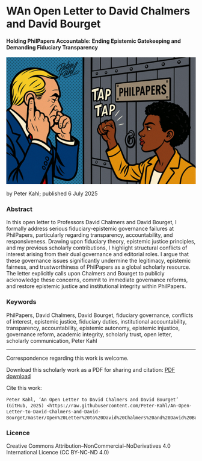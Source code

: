 # WAn Open Letter to David Chalmers and David Bourget

#### Holding PhilPapers Accountable: Ending Epistemic Gatekeeping and Demanding Fiduciary Transparency

![alt text](https://github.com/Peter-Kahl/An-Open-Letter-to-David-Chalmers-and-David-Bourget/blob/main/philpapers_silence_kafkaesque.jpg?raw=true)

by Peter Kahl; published 6 July 2025

### Abstract

In this open letter to Professors David Chalmers and David Bourget, I formally address serious fiduciary-epistemic governance failures at PhilPapers, particularly regarding transparency, accountability, and responsiveness. Drawing upon fiduciary theory, epistemic justice principles, and my previous scholarly contributions, I highlight structural conflicts of interest arising from their dual governance and editorial roles. I argue that these governance issues significantly undermine the legitimacy, epistemic fairness, and trustworthiness of PhilPapers as a global scholarly resource. The letter explicitly calls upon Chalmers and Bourget to publicly acknowledge these concerns, commit to immediate governance reforms, and restore epistemic justice and institutional integrity within PhilPapers.

### Keywords

PhilPapers, David Chalmers, David Bourget, fiduciary governance, conflicts of interest, epistemic justice, fiduciary duties, institutional accountability, transparency, accountability, epistemic autonomy, epistemic injustice, governance reform, academic integrity, scholarly trust, open letter, scholarly communication, Peter Kahl

---

Correspondence regarding this work is welcome.

Download this scholarly work as a PDF for sharing and citation:
[PDF download](https://raw.githubusercontent.com/Peter-Kahl/An-Open-Letter-to-David-Chalmers-and-David-Bourget/master/Open%20Letter%20to%20David%20Chalmers%20and%20David%20Bourget.pdf)

Cite this work:

```
Peter Kahl, ‘An Open Letter to David Chalmers and David Bourget’ (GitHub, 2025) <https://raw.githubusercontent.com/Peter-Kahl/An-Open-Letter-to-David-Chalmers-and-David-Bourget/master/Open%20Letter%20to%20David%20Chalmers%20and%20David%20Bourget.pdf>
```

### Licence
Creative Commons Attribution–NonCommercial–NoDerivatives 4.0 International Licence (CC BY-NC-ND 4.0)




